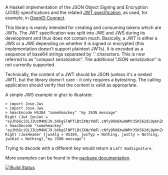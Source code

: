 A Haskell implementation of the JSON Object Signing and Encryption (JOSE) specifications and the related [JWT specification](http://tools.ietf.org/html/draft-ietf-oauth-json-web-token), as used, for example, in [OpenID Connect](http://openid.net/connect/).

This library is mainly intended for creating and consuming tokens which are JWTs. The JWT specification was split into JWE and JWS during its development and thus does not contain much. Basically, a JWT is either a JWS or a JWE depending on whether it is signed or encrypted (this implementation doesn't support plaintext JWTs). It is encoded as a sequence of base64 strings separated by '.' characters. This is now referred to as "compact serialization". The additional "JSON serialization" is not currently supported.

Technically, the content of a JWT should be JSON (unless it's a nested JWT), but the library doesn't care - it only requires a bytestring. The calling application should verify that the content is valid as appropriate.

A simple JWS example in ghci to illustrate:

    > import Jose.Jws
    > import Jose.Jwa
    > hmacEncode HS384 "somehmackey" "my JSON message"
    Right (Jwt {unJwt = "eyJhbGciOiJIUzM4NCJ9.bXkgSlNPTiBtZXNzYWdl.cNfy9RU8XwOWMr35K562dLOpHnZn3hypK0yrL5cZ3LqLD3FMewiY7Cs45r2auKbw"})j
    > hmacDecode "somehmackey" "eyJhbGciOiJIUzM4NCJ9.bXkgSlNPTiBtZXNzYWdl.cNfy9RU8XwOWMr35K562dLOpHnZn3hypK0yrL5cZ3LqLD3FMewiY7Cs45r2auKbw"
    Right (JwsHeader {jwsAlg = HS384, jwsTyp = Nothing, jwsCty = Nothing, jwsKid = Nothing},"my JSON message")

Trying to decode with a different key would return a `Left BadSignature`.

More examples can be found in the [package documentation](http://hackage.haskell.org/package/jose-jwt).

[![Build Status](https://travis-ci.org/tekul/jose-jwt.svg?branch=master)](https://travis-ci.org/tekul/jose-jwt)
